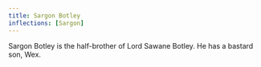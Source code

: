 ```yaml
---
title: Sargon Botley
inflections: [Sargon]
---
```


Sargon Botley is the half-brother of Lord Sawane Botley. He has a bastard son, Wex. 


